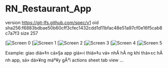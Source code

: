 # RN_Restaurant_App

version https://git-lfs.github.com/spec/v1
oid sha256:f6883bdbae50b60cff3cfec1432cdd1d11bfac48e51a97cf0e16f5cab8c7a7f3
size 257

[![Screen 0](img/markdown/screens_0.png)
[![Screen 1](img/markdown/screens_1.png)
[![Screen 2](img/markdown/screens_2.png)
[![Screen 3](img/markdown/screens_3.png)
[![Screen 4](img/markdown/screens_4.png)
[![Screen 5](img/markdown/screens_5.png)

Example: giao diá»‡n cá»§a app giá»›i thiá»‡u vá» nhÃ  hÃ ng khi thá»±c hÃ nh app, sá»­ dá»¥ng máº¥y gÃ³i actions sheet tab view ...
